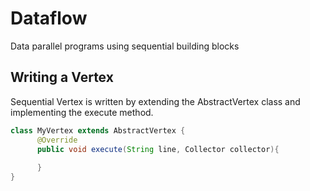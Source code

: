 # Dataflow
Data parallel programs using sequential building blocks

## Writing a Vertex
Sequential Vertex is written by extending the AbstractVertex class and implementing the execute method.
```java
class MyVertex extends AbstractVertex {
      @Override
      public void execute(String line, Collector collector){
      
      }
}
```

